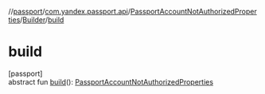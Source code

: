 //[passport](../../../../index.md)/[com.yandex.passport.api](../../index.md)/[PassportAccountNotAuthorizedProperties](../index.md)/[Builder](index.md)/[build](build.md)

# build

[passport]\
abstract fun [build](build.md)(): [PassportAccountNotAuthorizedProperties](../index.md)
